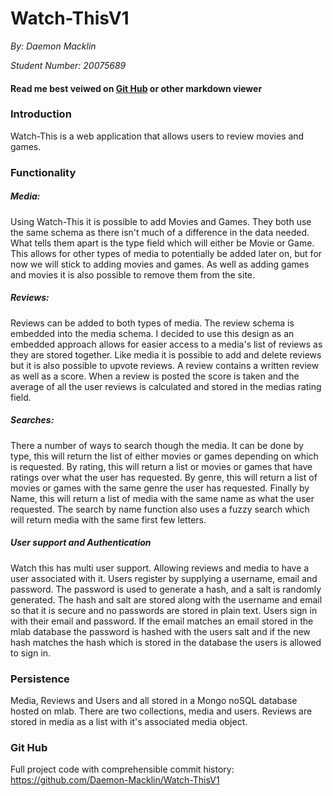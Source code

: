 # Watch-ThisV1
*By: Daemon Macklin*

*Student Number: 20075689*
#### Read me best veiwed on [Git Hub](https://github.com/Daemon-Macklin/Watch-ThisV1) or other markdown viewer

### Introduction
Watch-This is a web application that allows users to review 
movies and games.

### Functionality
##### Media:
Using Watch-This it is possible to add Movies and Games. They both use the same
schema as there isn't much of a difference in the data needed. What tells them
apart is the type field which will either be Movie or Game. This allows for
other types of media to potentially be added later on, but for now we will 
stick to adding movies and games. As well as adding games and movies it is also possible to remove them from
the site. 

##### Reviews:
Reviews can be added to both types of media. The review schema is embedded
into the media schema. I decided to use this design as an embedded approach
allows for easier access to a media's list of reviews as they are stored 
together. Like media it is possible to add and delete reviews but it is also
possible to upvote reviews. A review contains a written review as well as a score.
When a review is posted the score is taken and the average of all the user reviews
is calculated and stored in the medias rating field.

##### Searches:
There a number of ways to search though the media. It can be done by type, this 
will return the list of either movies or games depending on which is requested.
By rating, this will return a list or movies or games that have ratings over
what the user has requested. By genre, this will return a list of movies or 
games with the same genre the user has requested. Finally by Name, this will 
return a list of media with the same name as what the user requested. The search
by name function also uses a fuzzy search which will return media with the same
first few letters.

##### User support and Authentication
Watch this has multi user support. Allowing reviews and media to have a 
user associated with it. Users register by supplying a username, email and
password. The password is used to generate a hash, and a salt is randomly 
generated. The hash and salt are stored along with the username and 
email so that it is secure and no passwords are stored in plain text.
Users sign in with their email and password. If the email matches an email
stored in the mlab database the password is hashed with the users salt and if the 
new hash matches the hash which is stored in the database the users is allowed
to sign in.

### Persistence
Media, Reviews and Users and all stored in a Mongo noSQL database hosted on mlab.
There are two collections, media and users. Reviews are stored in media as a 
list with it's associated media object.

### Git Hub
Full project code with comprehensible commit history: 
https://github.com/Daemon-Macklin/Watch-ThisV1 
